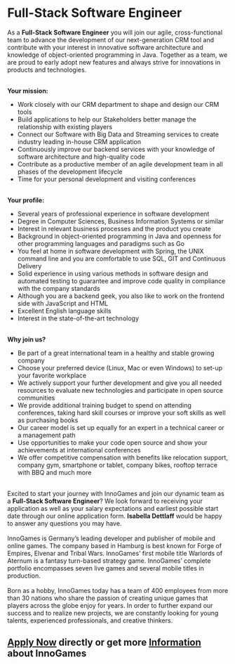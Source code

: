 <h1>Full-Stack Software Engineer</h1>
<p>As a&nbsp;<strong>Full-Stack Software Engineer</strong> you will join our agile, cross-functional team to advance the development of our next-generation CRM tool and contribute with your interest in innovative software architecture and knowledge of object-oriented programming in Java. Together as a team, we are proud to early adopt new features and always strive for innovations in products and technologies.<br /><br /></p><p><strong>Your mission:</strong></p><ul><li>Work closely with our CRM department to shape and design our CRM tools</li><li>Build applications to help our Stakeholders better manage the relationship with existing players</li><li>Connect our Software with Big Data and Streaming services to create industry leading in-house CRM application</li><li>Continuously improve our backend services with your knowledge of software architecture and high-quality code</li><li>Contribute as a productive member of an agile development team in all phases of the development lifecycle</li><li>Time for your personal development and visiting conferences</li></ul><p><strong><br />Your profile:</strong></p><ul><li>Several years of professional experience in software development</li><li>Degree in Computer Sciences, Business Information Systems or similar</li><li>Interest in relevant business processes and the product you create</li><li>Background in object-oriented programming in Java and openness for other programming languages and paradigms such as Go</li><li>You feel at home in software development with Spring, the UNIX command line and you are comfortable to use SQL, GIT and Continuous Delivery</li><li>Solid experience in using various methods in software design and automated testing to guarantee and improve code quality in compliance with the company standards</li><li>Although you are a backend geek, you also like to work on the frontend side with JavaScript and HTML</li><li>Excellent English language skills</li><li>Interest in the state-of-the-art technology</li></ul><p><strong><br />Why join us?</strong></p><ul><li>Be part of a great international team in a healthy and stable growing company</li><li>Choose your preferred device (Linux, Mac or even Windows) to set-up your favorite workplace</li><li>We actively support your further development and give you all needed resources to evaluate new technologies and participate in open source communities</li><li>We provide additional training budget to spend on attending conferences, taking hard skill courses or improve your soft skills as well as purchasing books</li><li>Our career model is set up equally for an expert in a technical career or a management path</li><li>Use opportunities to make your code open source and show your achievements at international conferences</li><li>We offer competitive compensation with benefits like relocation support, company gym, smartphone or tablet, company bikes, rooftop terrace with BBQ and much more</li></ul><p><br />Excited to start your journey with InnoGames and join our dynamic team as a <strong>Full-Stack Software Engineer</strong>? We look forward to receiving your application as well as your salary expectations and earliest possible start date through our online application form. <strong>Isabella Dettlaff</strong> would be happy to answer any questions you may have.<br /><br />InnoGames is Germany&rsquo;s leading developer and publisher of mobile and online games. The company based in Hamburg is best known for Forge of Empires, Elvenar and Tribal Wars. InnoGames&rsquo; first mobile title Warlords of Aternum is a fantasy turn-based strategy game. InnoGames&rsquo; complete portfolio encompasses seven live games and several mobile titles in production.<br /><br />Born as a hobby, InnoGames today has a team of 400 employees from more than 30 nations who share the passion of creating unique games that players across the globe enjoy for years. In order to further expand our success and to realize new projects, we are constantly looking for young talents, experienced professionals, and creative thinkers.</p>

<h2><a href="https://jobs.jobvite.com/careers/innogames/job//oMtiafwr/apply?__jvst=Job+Board&__jvsd=github_jobs_repo">Apply Now</a> directly or get more <a href="https://www.innogames.com/career/detail/job/full-stack-software-engineer/?s=github_jobs_repo">Information</a> about InnoGames</h2>